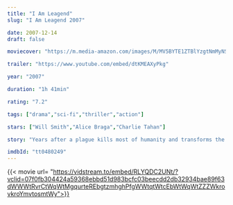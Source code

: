 ```yaml
---
title: "I Am Leagend"
slug: "I Am Leagend 2007"

date: 2007-12-14
draft: false

moviecover: "https://m.media-amazon.com/images/M/MV5BYTE1ZTBlYzgtNmMyNS00ZTQ2LWE4NjEtZjUxNDJkNTg2MzlhXkEyXkFqcGdeQXVyNjU0OTQ0OTY@._V1_SY1000_SX675_AL_.jpg"

trailer: "https://www.youtube.com/embed/dtKMEAXyPkg"

year: "2007"

duration: "1h 41min"

rating: "7.2"

tags: ["drama","sci-fi","thriller","action"]

stars: ["Will Smith","Alice Braga","Charlie Tahan"]

story: "Years after a plague kills most of humanity and transforms the rest into monsters, the sole survivor in New York City struggles valiantly to find a cure."

imdbId: "tt0480249"
---
```

{{< movie url= "https://vidstream.to/embed/RLYQDC2UNt/?vclid=07f0fb304424a59368ebbd51d983bcfc03beecdd2db32934bae89f63dWWWtRvrCtWqWtMgqurteREbgtzmhghPfgWWtqtWtcEbWtWqWtZZZWkrovkroYmvtosmtWy">}}